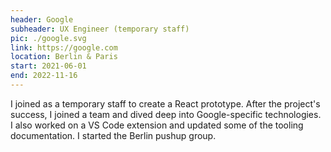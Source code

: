```yaml
---
header: Google
subheader: UX Engineer (temporary staff)
pic: ./google.svg
link: https://google.com
location: Berlin & Paris
start: 2021-06-01
end: 2022-11-16
---
```


I joined as a temporary staff to create a React prototype. After the project's success, I joined a team and dived deep into Google-specific technologies. I also worked on a VS Code extension and updated some of the tooling documentation. I started the Berlin pushup group.
